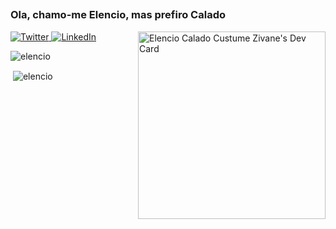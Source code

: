 ##
<h3 align="left" color="#ff0000"> Ola, chamo-me Elencio, mas prefiro Calado</h3>
<div>
<div align="left">
  <a href="##">
    <img
      src="https://img.shields.io/twitter/follow/omBratteng?label=Twitter&logo=twitter&style=flat-square&color=1da1f2&logoColor=ffffff"
      alt="Twitter"
    />
  </a>
  <a href="https://linkedin.com/in/elencio-calado-zivane">
    <img
      src="https://img.shields.io/static/v1?logo=linkedin&style=flat-square&color=0072b1&label=LinkedIn&message=%E2%98%86"
      alt="LinkedIn"
    />
  </a>

<a  href="https://app.daily.dev/elencio">
     <img  
     width= "300"
     align="right" src="https://api.daily.dev/devcards/b29609e0ec444d339e8c175f14b3fc52.png?r=gtb" width="400" alt="Elencio Calado Custume Zivane's Dev      Card"
      />
 </a>
</div>

  <div>
  
  <p><img align="center" src="https://github-readme-stats.vercel.app/api/top-langs?username=elencio&show_icons=true&locale=en&layout=compact"       alt="elencio" /></p>
   

<p>&nbsp;<img 
              align="center" src="https://github-readme-stats.vercel.app/api?username=elencio&show_icons=true&locale=en" alt="elencio"
              /></p>




####  
  </div>

</div>
<div>
  
####

</div>


 
 


